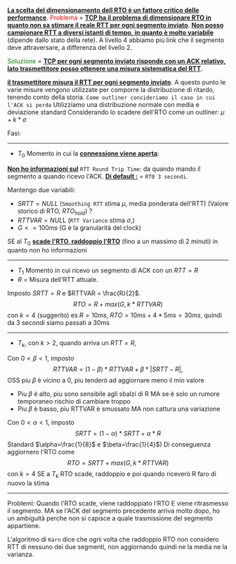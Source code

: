 <b><u>La scelta del dimensionamento dell RTO è un fattore critico delle performance</u></b>.
<span style=color:red>Problema</span> = <b><u>TCP ha il problema di dimensionare RTO in quanto non sa stimare il reale RTT per ogni segmento inviato</u></b>. <b><u>Non posso campionare RTT a diversi istanti di tempo, in quanto è molto variabile</u></b> (dipende dallo stato della rete). A livello 4 abbiamo più link che il segmento deve attraversare, a differenza del livello 2. 

<span style=color:green>Soluzione</span> = <b><u>TCP per ogni segmento inviato risponde con un ACK relativo, lato trasmettitore posso ottenere una misura sistematica del RTT</u></b>. 

<b><u>il trasmettitore misura il RTT per ogni segmento inviato</u></b>. A questo punto le varie misure vengono utilizzate per comporre la distribuzione di ritardo, tenendo conto della storia. 
`Come outliner consideriamo il caso in cui l'ACK si perda`
Utilizziamo una distribuzione normale con media e deviazione standard
Considerando lo scadere dell'RTO come un outliner: $\mu + k*\sigma$

Fasi:

---
- $T_0$ Momento in cui la <b><u>connessione viene aperta</u></b>: 

<b><u>Non ho informazioni sul</u></b> `RTT Round Trip Time`: da quando mando il segmento a quando ricevo l'ACK. 
<b><u>Di default :</u></b> = `RT0 3 secondi`.

Mantengo due variabili: 
- $SRTT = NULL$ (`Smoothing RTT` stima $\mu$, media ponderata dell'RTT) (Valore storico di RTO, $RTO_{hold}$) ?
- $RTTVAR = NUL$L (`RTT Variance` stima $\sigma$,) 
- $G <= 100ms$ (G è la granularità del clock)

SE al $T_0$ <b><u>scade l'RTO, raddoppio l'RTO</u></b> (fino a un massimo di 2 minuti) in quanto non ho informazioni

---
- $T_1$ Momento in cui ricevo un segmento di ACK con un $RTT = R$
- $R$ = Misura dell'RTT attuale.

Imposto $SRTT = R$ e $RTTVAR = \frac{R}{2}$. $$RTO = R + max(G, k*RTTVAR)$$con $k = 4$ (suggerito)
es 
$R = 10 ms$, 
$RTO = 10ms + 4*5ms = 30ms$, quindi da 3 secondi siamo passati a 30ms

---
- $T_k$, con $k>2$, quando arriva un $RTT = R$, 

Con $0<\beta<1$, imposto $$RTTVAR = (1-\beta)*RTTVAR + \beta*|SRTT-R|,$$
OSS piu $\beta$ è vicino a 0, piu tenderò ad aggiornare meno il mio valore
- Piu $\beta$ è alto, piu sono sensibile agli sbalzi di R MA se è solo un rumore temporaneo rischio di cambiare troppo
- Piu $\beta$ è basso, piu RTTVAR è smussato MA non cattura una variazione

Con $0<\alpha<1$, imposto
 $$SRTT = (1-\alpha)*SRTT + \alpha*R$$
Standard $\alpha=\frac{1}{8}$ e $\beta=\frac{1}{4}$)
Di conseguenza aggiornero l'RTO come 
$$RTO = SRTT + max(G, k*RTTVAR)$$con $k = 4$
SE a $T_k$ RTO scade, raddoppio e poi quando riceverò R faro di nuovo la stima

---
Problemi:
Quando l'RTO scade, viene raddoppiato l'RTO E viene ritrasmesso il segmento. MA se l'ACK del segmento precedente arriva molto dopo, ho un ambiguità perche non si capisce a quale trasmissione del segmento appartiene. 

L'algoritmo di `Karn` dice che ogni volta che raddoppio RTO non considero RTT di nessuno dei due segmenti, non aggiornando quindi ne la media ne la varianza.